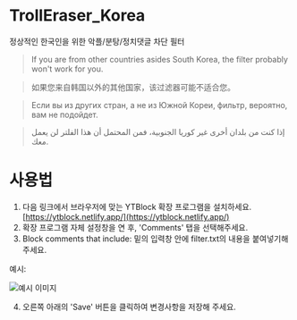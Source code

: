 # TrollEraser_Korea
정상적인 한국인을 위한 악플/분탕/정치댓글 차단 필터
> If you are from other countries asides South Korea, the filter probably won't work for you.

> 如果您来自韩国以外的其他国家，该过滤器可能不适合您。

> Если вы из других стран, а не из Южной Кореи, фильтр, вероятно, вам не подойдет.

> إذا كنت من بلدان أخرى غير كوريا الجنوبية، فمن المحتمل أن هذا الفلتر لن يعمل معك.

# 사용법
1. 다음 링크에서 브라우저에 맞는 YTBlock 확장 프로그램을 설치하세요. [https://ytblock.netlify.app/](https://ytblock.netlify.app/)
2. 확장 프로그램 자체 설정창을 연 후, 'Comments' 탭을 선택해주세요.
3. Block comments that include: 밑의 입력창 안에 filter.txt의 내용을 붙여넣기해 주세요.

예시:

![예시 이미지](https://i.imgur.com/e2iLYn3.png)

4. 오른쪽 아래의 'Save' 버튼을 클릭하여 변경사항을 저장해 주세요.
